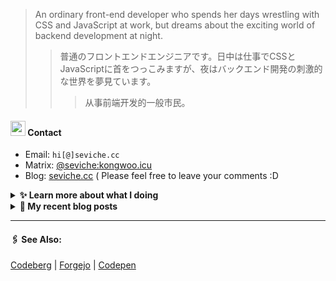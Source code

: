 
> An ordinary front-end developer who spends her days wrestling with CSS and JavaScript at work, but dreams about the exciting world of backend development at night. 
>> 	普通のフロントエンドエンジニアです。日中は仕事でCSSとJavaScriptに首をつっこみますが、夜はバックエンド開発の刺激的な世界を夢見ています。
>>>	从事前端开发的一般市民。

####  <img src="https://cdn.discordapp.com/emojis/491270848032800768.png?size=128" style="width:24px;"> Contact  

- Email: `hi[@]seviche.cc`
- Matrix: [@seviche:kongwoo.icu](https://matrix.to/#/@seviche:kongwoo.icu)
- Blog: [seviche.cc](https://seviche.cc) 
  ( Please feel free to leave your comments :D 


<details>
  <summary><b> ✨ Learn more about what I doing</b>
  </summary>


  
#### 👷 What I'm currently working on
{{range recentContributions 5 }}
- [{{.Repo.Name}}]({{.Repo.URL}}) - {{.Repo.Description}} ({{humanize .OccurredAt}})
{{- end}}
  <br>
#### 🌱 My latest projects
{{range recentRepos 5 }}
- [{{.Name}}]({{.URL}}) - {{.Description}}
{{- end}}
  

#### 🔨 My recent Pull Requests

{{range recentPullRequests 5}}
- [{{.Title}}]({{.URL}}) on [{{.Repo.Name}}]({{.Repo.URL}}) ({{humanize .CreatedAt}})
{{- end}}


#### 🔭 Latest releases I've contributed to

{{range recentReleases 5 }}
- [{{.Name}}]({{.URL}}) ([{{.LastRelease.TagName}}]({{.LastRelease.URL}}), {{humanize .LastRelease.PublishedAt}}) - {{.Description}}
{{- end}}
  
#### 📓 Gists I wrote
  
{{range gists 5}}
- [{{.Description}}]({{.URL}}) ({{humanize .CreatedAt}})
{{- end}}
</details>


<details>
  <summary><b> 📜 My recent blog posts</b></summary>
  <br/>

{{range rss "https://seviche.cc/atom.xml" 5}}
- [{{.Title}}]({{.URL}}) ({{humanize .PublishedAt}})
{{- end}}
</details>


---

####  🖇️ See Also:
[Codeberg](https://codeberg.org/Sevichecc) | [Forgejo](https://git.kongwoo.icu/seviche) | [Codepen](https://codepen.io/sevichee)
